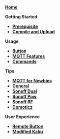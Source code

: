 [**Home**](https://github.com/arendst/Sonoff-MQTT-OTA-Arduino/wiki) 

**Getting Started**
- [**Prerequisite**](https://github.com/arendst/Sonoff-MQTT-OTA-Arduino/wiki/Prerequisite)
- [**Compile and Upload**](https://github.com/arendst/Sonoff-MQTT-OTA-Arduino/wiki/Compile-and-Upload)

**Usage**
- [**Button**](https://github.com/arendst/Sonoff-MQTT-OTA-Arduino/wiki/Button-usage)
- [**MQTT Features**](https://github.com/arendst/Sonoff-MQTT-OTA-Arduino/wiki/MQTT-Features)
- [**Commands**](https://github.com/arendst/Sonoff-MQTT-OTA-Arduino/wiki/Commands)

**Tips**
- [**MQTT for Newbies**](https://github.com/arendst/Sonoff-MQTT-OTA-Arduino/wiki/MQTT-for-Newbies)
- [**General**](https://github.com/arendst/Sonoff-MQTT-OTA-Arduino/wiki/Tips)
- [**Sonoff Dual**](https://github.com/arendst/Sonoff-MQTT-OTA-Arduino/wiki/Sonoff-Dual)
- [**Sonoff Pow**](https://github.com/arendst/Sonoff-MQTT-OTA-Arduino/wiki/Sonoff-Pow)
- [**Sonoff RF**](https://github.com/arendst/Sonoff-MQTT-OTA-Arduino/wiki/Sonoff-RF)
- [**Domoticz**](https://github.com/arendst/Sonoff-MQTT-OTA-Arduino/wiki/Domoticz)

**User Experience**
- [**Remote Button**](https://github.com/arendst/Sonoff-MQTT-OTA-Arduino/wiki/Control-a-Sonoff-using-a-remote-button)
- [**Modified Kaku**](https://github.com/arendst/Sonoff-MQTT-OTA-Arduino/wiki/Modify-KaKu-to-WKaKu-Power-Socket)
